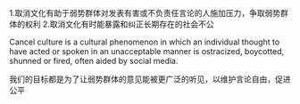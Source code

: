1.取消文化有助于弱势群体对发表有害或不负责任言论的人施加压力，争取弱势群体的权利
2.取消文化有时能暴露和纠正长期存在的社会不公


Cancel culture is a cultural phenomenon in which an individual thought to have acted or spoken in an unacceptable manner is ostracized, boycotted, shunned or fired, often aided by social media.

我们的目标都是为了让弱势群体的意见能被更广泛的听见，以维护言论自由，促进公平


